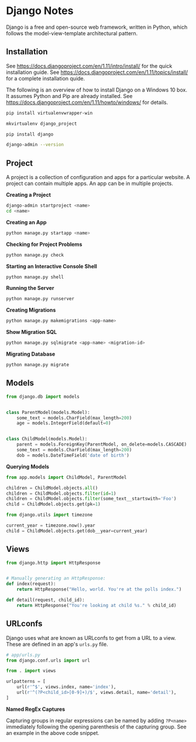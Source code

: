 # Django Notes

Django is a free and open-source web framework, written in Python, which
follows the model-view-template architectural pattern.


## Installation

See https://docs.djangoproject.com/en/1.11/intro/install/ for the quick
installation guide.  See
https://docs.djangoproject.com/en/1.11/topics/install/ for a complete
installation quide.

The following is an overview of how to install Django on a Windows 10 box.
It assumes Python and Pip are already installed.  See
https://docs.djangoproject.com/en/1.11/howto/windows/ for details.

```sh
pip install virtualenvwrapper-win
```

```sh
mkvirtualenv django_project
```

```sh
pip install django
```

```sh
django-admin --version
```


## Project

A project is a collection of configuration and apps for a particular website.
A project can contain multiple apps.  An app can be in multiple projects.

**Creating a Project**

```sh
django-admin startproject <name>
cd <name>
```

**Creating an App**

```sh
python manage.py startapp <name>
```

**Checking for Project Problems**

```sh
python manage.py check
```

**Starting an Interactive Console Shell**

```sh
python manage.py shell
```

**Running the Server**

```sh
python manage.py runserver
```

**Creating Migrations**

```sh
python manage.py makemigrations <app-name>
```

**Show Migration SQL**

```sh
python manage.py sqlmigrate <app-name> <migration-id>
```

**Migrating Database**

```sh
python manage.py migrate
```


## Models

```python
from django.db import models


class ParentModel(models.Model):
    some_text = models.CharField(max_length=200)
    age = models.IntegerField(default=0)


class ChildModel(models.Model):
    parent = models.ForeignKey(ParentModel, on_delete=models.CASCADE)
    some_text = models.CharField(max_length=200)
    dob = models.DateTimeField('date of birth')

```

**Querying Models**

```python
from app.models import ChildModel, ParentModel

children = ChildModel.objects.all()
children = ChildModel.objects.filter(id=1)
children = ChildModel.objects.filter(some_text__startswith='Foo')
child = ChildModel.objects.get(pk=1)

from django.utils import timezone

current_year = timezone.now().year
child = ChildModel.objects.get(dob__year=current_year)
```

## Views

```python
from django.http import HttpResponse


# Manually generating an HttpResponse:
def index(request):
    return HttpResponse("Hello, world. You're at the polls index.")

def detail(request, child_id):
    return HttpResponse("You're looking at child %s." % child_id)
```


## URLconfs

Django uses what are known as URLconfs to get from a URL to a view.  These are
defined in an app's `urls.py` file.

```python
# app/urls.py
from django.conf.urls import url

from . import views

urlpatterns = [
    url(r'^$', views.index, name='index'),
    url(r'^(?P<child_id>[0-9]+)/$', views.detail, name='detail'),
]

```

**Named RegEx Captures**

Capturing groups in regular expressions can be named by adding `?P<name>`
immediately following the opening parenthesis of the capturing group.  See an
example in the above code snippet.
